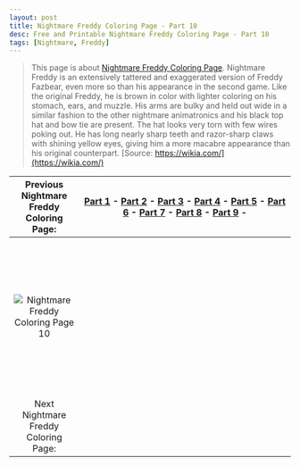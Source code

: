 ```yaml
---
layout: post
title: Nightmare Freddy Coloring Page - Part 10
desc: Free and Printable Nightmare Freddy Coloring Page - Part 10
tags: [Nightmare, Freddy]
---
```

> This page is about [Nightmare Freddy Coloring Page](https://fnafcoloringpages.github.io/). Nightmare Freddy is an extensively tattered and exaggerated version of Freddy Fazbear, even more so than his appearance in the second game. Like the original Freddy, he is brown in color with lighter coloring on his stomach, ears, and muzzle. His arms are bulky and held out wide in a similar fashion to the other nightmare animatronics and his black top hat and bow tie are present. The hat looks very torn with few wires poking out. He has long nearly sharp teeth and razor-sharp claws with shining yellow eyes, giving him a more macabre appearance than his original counterpart. [Source: https://wikia.com/](https://wikia.com/)

|Previous Nightmare Freddy Coloring Page: |[Part 1](https://fnafcoloringpages.github.io/blog/Nightmare-Freddy-Coloring-Page-part-1) - [Part 2](https://fnafcoloringpages.github.io/blog/Nightmare-Freddy-Coloring-Page-part-2) - [Part 3](https://fnafcoloringpages.github.io/blog/Nightmare-Freddy-Coloring-Page-part-3) - [Part 4](https://fnafcoloringpages.github.io/blog/Nightmare-Freddy-Coloring-Page-part-4) - [Part 5](https://fnafcoloringpages.github.io/blog/Nightmare-Freddy-Coloring-Page-part-5) - [Part 6](https://fnafcoloringpages.github.io/blog/Nightmare-Freddy-Coloring-Page-part-6) - [Part 7](https://fnafcoloringpages.github.io/blog/Nightmare-Freddy-Coloring-Page-part-7) - [Part 8](https://fnafcoloringpages.github.io/blog/Nightmare-Freddy-Coloring-Page-part-8) - [Part 9](https://fnafcoloringpages.github.io/blog/Nightmare-Freddy-Coloring-Page-part-9) - |
|:-:|:-:|
|![Nightmare Freddy Coloring Page 10](https://fnafcoloringpages.github.io/img/Nightmare-Freddy-Coloring-Page%20(10).jpg "Nightmare Freddy Coloring Page 10")|<script async src="//pagead2.googlesyndication.com/pagead/js/adsbygoogle.js"></script><!-- Texxtonly --><ins class="adsbygoogle" style="display:inline-block;width:336px;height:280px" data-ad-client="ca-pub-6753140515841889" data-ad-slot="3207852233"></ins><script>(adsbygoogle = window.adsbygoogle \|\| []).push({}); </script>|
| Next Nightmare Freddy Coloring Page: ||